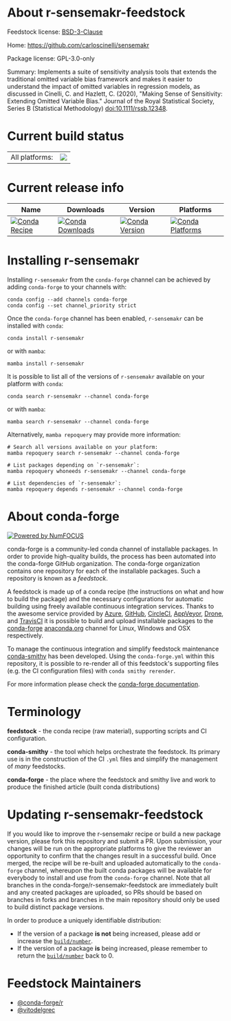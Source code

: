 About r-sensemakr-feedstock
===========================

Feedstock license: [BSD-3-Clause](https://github.com/conda-forge/r-sensemakr-feedstock/blob/main/LICENSE.txt)

Home: https://github.com/carloscinelli/sensemakr

Package license: GPL-3.0-only

Summary: Implements a suite of sensitivity analysis tools that extends the traditional omitted variable bias framework and makes it easier to understand the impact of omitted variables in regression models, as discussed in Cinelli, C. and Hazlett, C. (2020), "Making Sense of Sensitivity: Extending Omitted Variable Bias." Journal of the Royal Statistical Society, Series B (Statistical Methodology) <doi:10.1111/rssb.12348>.

Current build status
====================


<table><tr><td>All platforms:</td>
    <td>
      <a href="https://dev.azure.com/conda-forge/feedstock-builds/_build/latest?definitionId=21164&branchName=main">
        <img src="https://dev.azure.com/conda-forge/feedstock-builds/_apis/build/status/r-sensemakr-feedstock?branchName=main">
      </a>
    </td>
  </tr>
</table>

Current release info
====================

| Name | Downloads | Version | Platforms |
| --- | --- | --- | --- |
| [![Conda Recipe](https://img.shields.io/badge/recipe-r--sensemakr-green.svg)](https://anaconda.org/conda-forge/r-sensemakr) | [![Conda Downloads](https://img.shields.io/conda/dn/conda-forge/r-sensemakr.svg)](https://anaconda.org/conda-forge/r-sensemakr) | [![Conda Version](https://img.shields.io/conda/vn/conda-forge/r-sensemakr.svg)](https://anaconda.org/conda-forge/r-sensemakr) | [![Conda Platforms](https://img.shields.io/conda/pn/conda-forge/r-sensemakr.svg)](https://anaconda.org/conda-forge/r-sensemakr) |

Installing r-sensemakr
======================

Installing `r-sensemakr` from the `conda-forge` channel can be achieved by adding `conda-forge` to your channels with:

```
conda config --add channels conda-forge
conda config --set channel_priority strict
```

Once the `conda-forge` channel has been enabled, `r-sensemakr` can be installed with `conda`:

```
conda install r-sensemakr
```

or with `mamba`:

```
mamba install r-sensemakr
```

It is possible to list all of the versions of `r-sensemakr` available on your platform with `conda`:

```
conda search r-sensemakr --channel conda-forge
```

or with `mamba`:

```
mamba search r-sensemakr --channel conda-forge
```

Alternatively, `mamba repoquery` may provide more information:

```
# Search all versions available on your platform:
mamba repoquery search r-sensemakr --channel conda-forge

# List packages depending on `r-sensemakr`:
mamba repoquery whoneeds r-sensemakr --channel conda-forge

# List dependencies of `r-sensemakr`:
mamba repoquery depends r-sensemakr --channel conda-forge
```


About conda-forge
=================

[![Powered by
NumFOCUS](https://img.shields.io/badge/powered%20by-NumFOCUS-orange.svg?style=flat&colorA=E1523D&colorB=007D8A)](https://numfocus.org)

conda-forge is a community-led conda channel of installable packages.
In order to provide high-quality builds, the process has been automated into the
conda-forge GitHub organization. The conda-forge organization contains one repository
for each of the installable packages. Such a repository is known as a *feedstock*.

A feedstock is made up of a conda recipe (the instructions on what and how to build
the package) and the necessary configurations for automatic building using freely
available continuous integration services. Thanks to the awesome service provided by
[Azure](https://azure.microsoft.com/en-us/services/devops/), [GitHub](https://github.com/),
[CircleCI](https://circleci.com/), [AppVeyor](https://www.appveyor.com/),
[Drone](https://cloud.drone.io/welcome), and [TravisCI](https://travis-ci.com/)
it is possible to build and upload installable packages to the
[conda-forge](https://anaconda.org/conda-forge) [anaconda.org](https://anaconda.org/)
channel for Linux, Windows and OSX respectively.

To manage the continuous integration and simplify feedstock maintenance
[conda-smithy](https://github.com/conda-forge/conda-smithy) has been developed.
Using the ``conda-forge.yml`` within this repository, it is possible to re-render all of
this feedstock's supporting files (e.g. the CI configuration files) with ``conda smithy rerender``.

For more information please check the [conda-forge documentation](https://conda-forge.org/docs/).

Terminology
===========

**feedstock** - the conda recipe (raw material), supporting scripts and CI configuration.

**conda-smithy** - the tool which helps orchestrate the feedstock.
                   Its primary use is in the construction of the CI ``.yml`` files
                   and simplify the management of *many* feedstocks.

**conda-forge** - the place where the feedstock and smithy live and work to
                  produce the finished article (built conda distributions)


Updating r-sensemakr-feedstock
==============================

If you would like to improve the r-sensemakr recipe or build a new
package version, please fork this repository and submit a PR. Upon submission,
your changes will be run on the appropriate platforms to give the reviewer an
opportunity to confirm that the changes result in a successful build. Once
merged, the recipe will be re-built and uploaded automatically to the
`conda-forge` channel, whereupon the built conda packages will be available for
everybody to install and use from the `conda-forge` channel.
Note that all branches in the conda-forge/r-sensemakr-feedstock are
immediately built and any created packages are uploaded, so PRs should be based
on branches in forks and branches in the main repository should only be used to
build distinct package versions.

In order to produce a uniquely identifiable distribution:
 * If the version of a package **is not** being increased, please add or increase
   the [``build/number``](https://docs.conda.io/projects/conda-build/en/latest/resources/define-metadata.html#build-number-and-string).
 * If the version of a package **is** being increased, please remember to return
   the [``build/number``](https://docs.conda.io/projects/conda-build/en/latest/resources/define-metadata.html#build-number-and-string)
   back to 0.

Feedstock Maintainers
=====================

* [@conda-forge/r](https://github.com/conda-forge/r/)
* [@vitodelgrec](https://github.com/vitodelgrec/)

